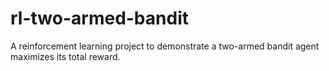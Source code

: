 # rl-two-armed-bandit
A reinforcement learning project to demonstrate a two-armed bandit agent maximizes its total reward.  
